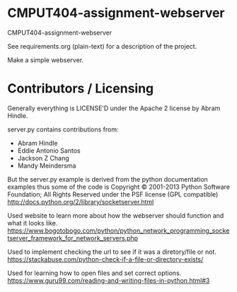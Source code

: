 CMPUT404-assignment-webserver
=============================

CMPUT404-assignment-webserver

See requirements.org (plain-text) for a description of the project.

Make a simple webserver.

Contributors / Licensing
========================

Generally everything is LICENSE'D under the Apache 2 license by Abram Hindle.

server.py contains contributions from:

* Abram Hindle
* Eddie Antonio Santos
* Jackson Z Chang
* Mandy Meindersma 

But the server.py example is derived from the python documentation
examples thus some of the code is Copyright © 2001-2013 Python
Software Foundation; All Rights Reserved under the PSF license (GPL
compatible) http://docs.python.org/2/library/socketserver.html

Used website to learn more about how the webserver should function and what it looks like. https://www.bogotobogo.com/python/python_network_programming_socketserver_framework_for_network_servers.php

Used to implement checking the url to see if it was a diretory/file or not. https://stackabuse.com/python-check-if-a-file-or-directory-exists/

Used for learning how to open files and set correct options. https://www.guru99.com/reading-and-writing-files-in-python.html#3
